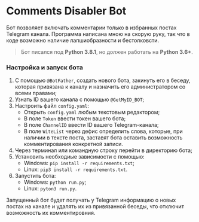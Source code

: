 # Comments Disabler Bot

Бот позволяет включать комментарии только в избранных постах Telegram канала. 
Программа написана мною на скорую руку, так что в коде возможно наличие лапшиобразности и бестолковсти.

> Бот писался под **Python 3.8.1**, но должен работать на **Python 3.6+**.

### Настройка и запуск бота
1. С помощью `@BotFather`, создать нового бота, закинуть его в беседу, которая привязана к каналу и назначить его администратором со всеми правами;
2. Узнать ID вашего канала с помощью `@GetMyID_BOT`;
3. Настроить файл `config.yaml`:
    + Открыть `config.yaml` любым текстовым редактором;
    + В поле `Token` ввести токен вашего бота;
    + В поле `ChannelID` ввести ID вашего Telegram-канала;
    + В поле `WiteList` через дефис определить слова, которые, при наличии в тексте поста, заставят бота оставить возможность комментирования конкретной записи.
4. Через терминал или командную строку перейти в директорию бота;
5. Установить необходиые зависимости с помощью:
    + Windows: `pip install -r requirements.txt`;
    + Linux: `pip3 install -r requirements.txt`.
6. Запустить бота:
    + Windows: `python run.py`;
    + Linux: `pyton3 run.py`.

Запущенный бот будет получать у Telegram информацию о новых постах на канале и удалять их из привязанной беседы, что отключит возможность их комментировния.
